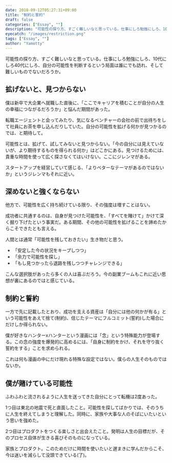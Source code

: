 ```yaml
---
date: 2018-09-12T05:27:31+09:00
title: "制約と誓約"
draft: false
categories: ["Essay", ""]
description: "可能性の探り方、すごく難しいなと思っている。仕事にしろ勉強にしろ、10代にしろ40代にしろ、自分の可能性を判断するという局面は誰にでも訪れ、そして難しいものでないだろうか。"
eyecatch: "/images/restriction.png"
tags: ["Essay", ""]
author: "Yamotty"
---
```


可能性の探り方、すごく難しいなと思っている。仕事にしろ勉強にしろ、10代にしろ40代にしろ<!--more-->、自分の可能性を判断するという局面は誰にでも訪れ、そして難しいものでないだろうか。

## 拡げないと、見つからない
僕は新卒で大企業へ就職した直後に、「ここでキャリアを積むことが自分の人生の幸福につながるだろうか」と悩んだ期間があった。

転職エージェントと会ってみたり、気になるベンチャーの会社の前で出待ちをして社員にお茶を申し込んだりしていた。自分の可能性を拡げる何かが見つかるのでは、と期待して。

可能性とは、拡げて、試してみないと見つからない。「今の自分には見えていないが、より期待するものを得られる何か」はどこかにある。見つけるためには、貴重な時間を使って広く探さなくてはいけない。ここにジレンマがある。

スタートアップを経営していて感じる、「よりベターなテーマがあるのではないか」というジレンマもそれに近い。

## 深めないと強くならない
他方で、可能性を広く持ち続けている限り、その強度は増すことはない。

成功者に共通するのは、自身が見つけた可能性を、「すべてを賭けて」かけて深く掘り下げたという事実だ。ある期間、その他の可能性を拡げることを諦めたからこそできたとも言える。

人間とは通常「可能性を残しておきたい」生き物だと思う。

- 「安定した今の状況をキープしつつ」
- 「余力で可能性を探し」
- 「もし見つかったら退路を残しつつチャレンジできる」

こんな選択肢があったら多くの人は喜ぶだろう。今の副業ブームもこれに近い思想が裏にあるのではと感じている。

## 制約と誓約
一方で先に記載したとおり、成功を支える資産は「自分には他の何かが有る」という可能性をあえて捨て(制約)、信じたテーマにフルコミット(誓約)した場合にだけしか得られない。

僕が好きなハンターxハンターという漫画には「念」という特殊能力が登場する。この念の強度を爆発的に高めるには、「自身に制約をかけ、それを守り抜く誓約をする」ことを求められる。

これは何も漫画の中にだけ現れる特殊な設定ではない。僕らの人生そのものではないか。

## 僕が賭けている可能性
ふわふわと流されるように人生を送ってきた自分にとって転機は2度あった。

1つ目は東北の地震で死と直面したこと。可能性を探してばかりでは、そのうちに人生を終えてしまうと理解した。同時に、家族や大事な人のそばにいたいという思いを強めた。

2つ目はプロダクトをつくる楽しさと出会えたこと。発明は人生の目標だが、そのプロセス自体が生きる喜びそのものになっている。

家族とプロダクト。このためだけに時間を使いたいと遅まきに学んだからこそ、今は迷いを減らして没頭できている(了)。

